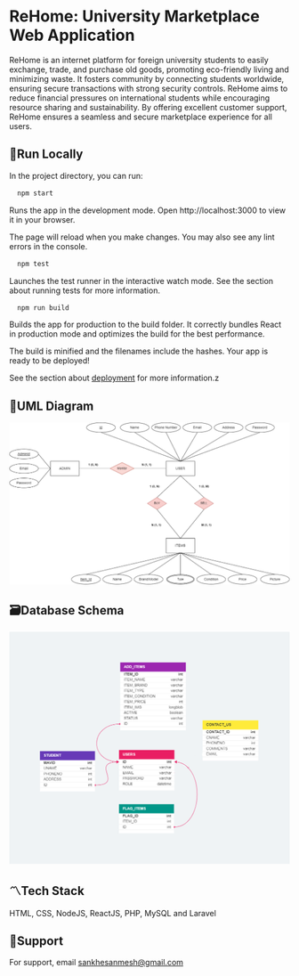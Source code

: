 # ReHome: University Marketplace Web Application
ReHome is an internet platform for foreign university students to easily exchange, trade, and purchase old goods, promoting eco-friendly living and minimizing waste. It fosters community by connecting students worldwide, ensuring secure transactions with strong security controls. ReHome aims to reduce financial pressures on international students while encouraging resource sharing and sustainability. By offering excellent customer support, ReHome ensures a seamless and secure marketplace experience for all users.


## 🚀Run Locally

In the project directory, you can run:

```bash
  npm start
```
Runs the app in the development mode.
Open http://localhost:3000 to view it in your browser.

The page will reload when you make changes.
You may also see any lint errors in the console.

```bash
  npm test
```
Launches the test runner in the interactive watch mode.
See the section about running tests for more information.

```bash
  npm run build
```

Builds the app for production to the build folder.
It correctly bundles React in production mode and optimizes the build for the best performance.

The build is minified and the filenames include the hashes.
Your app is ready to be deployed!

See the section about [deployment](https://create-react-app.dev/docs/deployment/) for more information.z

## 🧩UML Diagram

![UML Diagram](https://github.com/SanmeshSankhe/ReHome-University-Marketplace/blob/main/ER%20Diagram.png)


## 🗃Database Schema

![Schema](https://github.com/SanmeshSankhe/ReHome-University-Marketplace/blob/main/Database%20Schema.png)


## 〽️Tech Stack

HTML, CSS, NodeJS, ReactJS, PHP, MySQL and Laravel


## 📩Support

For support, email sankhesanmesh@gmail.com

